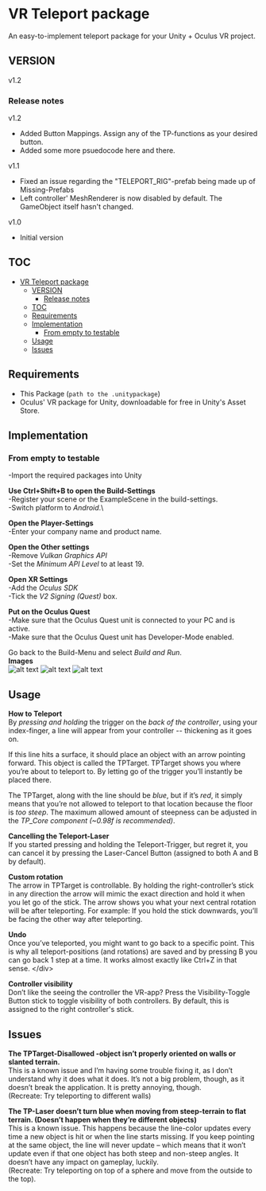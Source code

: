 # VR Teleport package

An easy-to-implement teleport package for your Unity + Oculus VR project.

## VERSION

v1.2

### Release notes

v1.2

- Added Button Mappings. Assign any of the TP-functions as your desired button.
- Added some more psuedocode here and there.

v1.1

- Fixed an issue regarding the "TELEPORT_RIG"-prefab being made up of Missing-Prefabs
- Left controller' MeshRenderer is now disabled by default. The GameObject itself hasn't changed.

v1.0

- Initial version

## TOC

- [VR Teleport package](#vr-teleport-package)
  - [VERSION](#version)
    - [Release notes](#release-notes)
  - [TOC](#toc)
  - [Requirements](#requirements)
  - [Implementation](#implementation)
    - [From empty to testable](#from-empty-to-testable)
  - [Usage](#usage)
  - [Issues](#issues)

## Requirements

- This Package (`path to the .unitypackage`)
- Oculus' VR package for Unity, downloadable for free in Unity's Asset Store.
<div style="page-break-after: always;"></div>

## Implementation

### **From empty to testable**
-Import the required packages into Unity

**Use Ctrl+Shift+B to open the Build-Settings**\
-Register your scene or the ExampleScene in the build-settings.\
-Switch platform to _Android_.\

**Open the Player-Settings**\
-Enter your company name and product name.

**Open the Other settings**\
-Remove _Vulkan Graphics API_\
-Set the _Minimum API Level_ to at least 19.

**Open XR Settings**\
-Add the _Oculus SDK_\
-Tick the _V2 Signing (Quest)_ box.

**Put on the Oculus Quest**\
-Make sure that the Oculus Quest unit is connected to your PC and is active.\
-Make sure that the Oculus Quest unit has Developer-Mode enabled.

Go back to the Build-Menu and select _Build and Run_.\
**Images**\
![alt text](D:\Sep\Overig\VR_Teleport-Package\Images\Graphics-API_Preview.png "API-Level Image")
![alt text](D:\Sep\Overig\VR_Teleport-Package\Images\API-Level_Preview.png "API-Level Image")
![alt text](D:\Sep\Overig\VR_Teleport-Package\Images\XR-Settings_Preview.png "XR Settings Image")

<div style="page-break-after: always;"></div>

## Usage


**How to Teleport**\
By _pressing and holding_ the trigger on the _back of the controller_, using your index-finger, a line will appear from your controller -- thickening as it goes on. 

If this line hits a surface, it should place an object with an arrow pointing forward. This object is called the TPTarget. 
TPTarget shows you where you’re about to teleport to. By letting go of the trigger you’ll instantly be placed there. 

The TPTarget, along with the line should be _blue_, but if it’s _red_, it simply means that you’re not allowed to teleport to that location because the floor is _too steep_. The maximum allowed amount of steepness can be adjusted in the _TP_Core component (~0.98f is recommended)_. 

**Cancelling the Teleport-Laser**\
If you started pressing and holding the Teleport-Trigger, but regret it, you can cancel it by pressing the Laser-Cancel Button (assigned to both A and B by default).

**Custom rotation**\
The arrow in TPTarget is controllable. By holding the right-controller’s stick in any direction the arrow will mimic the exact direction and hold it when you let go of the stick. 
The arrow shows you what your next central rotation will be after teleporting. For example: If you hold the stick downwards, you’ll be facing the other way after teleporting. 

**Undo**\
Once you’ve teleported, you might want to go back to a specific point. This is why all teleport-positions (and rotations) are saved and by pressing B you can go back 1 step at a time. It works almost exactly like Ctrl+Z in that sense.
</div\>

**Controller visibility**\
Don’t like the seeing the controller the VR-app? Press the Visibility-Toggle Button stick to toggle visibility of both controllers. By default, this is assigned to the right controller's stick. 
<div style="page-break-after: always;"></div>

## Issues

**The TPTarget-Disallowed -object isn’t properly oriented on walls or slanted terrain.**\
This is a known issue and I’m having some trouble fixing it, as I don’t understand why it does what it does. It’s not a big problem, though, as it doesn’t break the application. It is pretty annoying, though.\
(Recreate: Try teleporting to different walls) 
 
**The TP-Laser doesn’t turn blue when moving from steep-terrain to flat terrain. (Doesn’t happen when they’re different objects)**\
This is a known issue. This happens because the line-color updates every time a new object is hit or when the line starts missing. If you keep pointing at the same object, the line will never update – which means that it won’t update even if that one object has both steep and non-steep angles. It doesn’t have any impact on gameplay, luckily.\
(Recreate: Try teleporting on top of a sphere and move from the outside to the top).